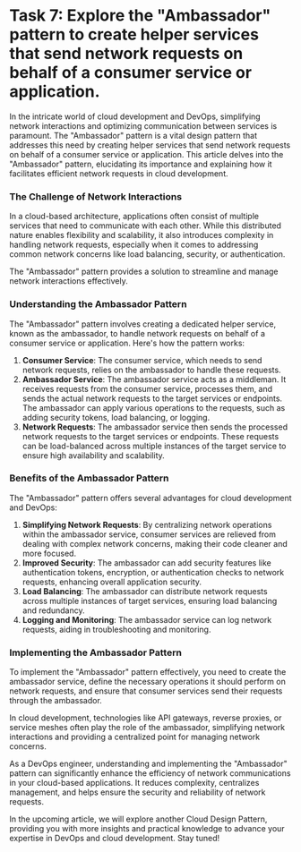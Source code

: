# Task 7: Explore the "Ambassador" pattern to create helper services that send network requests on behalf of a consumer service or application.

In the intricate world of cloud development and DevOps, simplifying network interactions and optimizing communication between services is paramount. The "Ambassador" pattern is a vital design pattern that addresses this need by creating helper services that send network requests on behalf of a consumer service or application. This article delves into the "Ambassador" pattern, elucidating its importance and explaining how it facilitates efficient network requests in cloud development.

### **The Challenge of Network Interactions**

In a cloud-based architecture, applications often consist of multiple services that need to communicate with each other. While this distributed nature enables flexibility and scalability, it also introduces complexity in handling network requests, especially when it comes to addressing common network concerns like load balancing, security, or authentication.

The "Ambassador" pattern provides a solution to streamline and manage network interactions effectively.

### **Understanding the Ambassador Pattern**

The "Ambassador" pattern involves creating a dedicated helper service, known as the ambassador, to handle network requests on behalf of a consumer service or application. Here's how the pattern works:

1. **Consumer Service**: The consumer service, which needs to send network requests, relies on the ambassador to handle these requests.
2. **Ambassador Service**: The ambassador service acts as a middleman. It receives requests from the consumer service, processes them, and sends the actual network requests to the target services or endpoints. The ambassador can apply various operations to the requests, such as adding security tokens, load balancing, or logging.
3. **Network Requests**: The ambassador service then sends the processed network requests to the target services or endpoints. These requests can be load-balanced across multiple instances of the target service to ensure high availability and scalability.

### **Benefits of the Ambassador Pattern**

The "Ambassador" pattern offers several advantages for cloud development and DevOps:

1. **Simplifying Network Requests**: By centralizing network operations within the ambassador service, consumer services are relieved from dealing with complex network concerns, making their code cleaner and more focused.
2. **Improved Security**: The ambassador can add security features like authentication tokens, encryption, or authentication checks to network requests, enhancing overall application security.
3. **Load Balancing**: The ambassador can distribute network requests across multiple instances of target services, ensuring load balancing and redundancy.
4. **Logging and Monitoring**: The ambassador service can log network requests, aiding in troubleshooting and monitoring.

### **Implementing the Ambassador Pattern**

To implement the "Ambassador" pattern effectively, you need to create the ambassador service, define the necessary operations it should perform on network requests, and ensure that consumer services send their requests through the ambassador.

In cloud development, technologies like API gateways, reverse proxies, or service meshes often play the role of the ambassador, simplifying network interactions and providing a centralized point for managing network concerns.

As a DevOps engineer, understanding and implementing the "Ambassador" pattern can significantly enhance the efficiency of network communications in your cloud-based applications. It reduces complexity, centralizes management, and helps ensure the security and reliability of network requests.

In the upcoming article, we will explore another Cloud Design Pattern, providing you with more insights and practical knowledge to advance your expertise in DevOps and cloud development. Stay tuned!